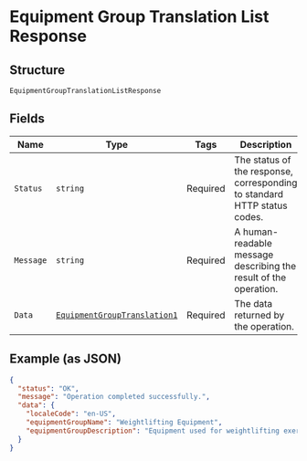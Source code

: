 
# Equipment Group Translation List Response

## Structure

`EquipmentGroupTranslationListResponse`

## Fields

| Name | Type | Tags | Description |
|  --- | --- | --- | --- |
| `Status` | `string` | Required | The status of the response, corresponding to standard HTTP status codes. |
| `Message` | `string` | Required | A human-readable message describing the result of the operation. |
| `Data` | [`EquipmentGroupTranslation1`](../../doc/models/equipment-group-translation-1.md) | Required | The data returned by the operation. |

## Example (as JSON)

```json
{
  "status": "OK",
  "message": "Operation completed successfully.",
  "data": {
    "localeCode": "en-US",
    "equipmentGroupName": "Weightlifting Equipment",
    "equipmentGroupDescription": "Equipment used for weightlifting exercises"
  }
}
```

